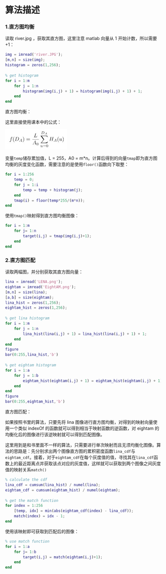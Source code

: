 # 算法描述

### 1.直方图均衡

读取 river.jpg ，获取其直方图，这里注意 matlab 向量从 1 开始计数，所以需要 +1：

```matlab
img = imread('river.JPG');
[m,n] = size(img);
histogram = zeros(1,256);

% get histogram
for i = 1:m
    for j = 1:n
        histogram(img(i,j) + 1) = histogram(img(i,j) + 1) + 1;
    end
end
```

直方图均衡：

这里直接使用课本中的公式：

![捕获](f.JPG)

变量`temp`储存累加值，L = 255，A0 = m*n。计算后得到的向量`tmap`即为直方图均衡的灰度变化函数，需要注意的是使用`floor()`函数向下取整：

```matlab
for i = 1:256
    temp = 0;
    for j = 1:i
        temp = temp + histogram(j);
    end
    tmap(i) = floor(temp*255/(m*n));
end
```

使用`tmap()`映射得到直方图均衡图像：

```matlab
for i = 1:m
    for j= 1:n
        target(i,j) = tmap(img(i,j)+1);
    end
end
```

### 2.直方图匹配

读取两幅图，并分别获取其直方图向量：

```matlab
lina = imread('LENA.png');
eightam = imread('EightAM.png');
[m,n] = size(lina);
[a,b] = size(eightam);
lina_hist = zeros(1,256);
eightam_hist = zeros(1,256);

% get lina histogram
for i = 1:m
    for j = 1:n
        lina_hist(lina(i,j) + 1) = lina_hist(lina(i,j) + 1) + 1;
    end
end
figure
bar(0:255,lina_hist,'b')

% get eightam histogram
for i = 1:a
    for j = 1:b
        eightam_hist(eightam(i,j) + 1) = eightam_hist(eightam(i,j) + 1) + 1;
    end
end
figure
bar(0:255,eightam_hist,'b')
```

直方图匹配：

如果按照书里的算法，只要先将 lina 图像进行直方图均衡，对得到的映射向量使用一个类似 indexOf 的函数就可以得到相当于映射函数的逆函数，对 eightam 的均衡化后的图像进行该逆映射就可以得到匹配图像。

这里用到是和书里面不一样的算法，只需要进行单次映射而且无须均衡化图像。算法的思路是：先分别求出两个图像直方图的累积密度函数`lina_cdf`与`eightam_cdf`。接着，对于`eightam_cdf`在每个灰度值的值，寻找其在`lina_cdf`函数上的最近距离点并获取该点对应的灰度值，这样就可以获取到两个图像之间灰度值的映射关系`match()`

```matlab
% calculate the cdf
lina_cdf = cumsum(lina_hist) / numel(lina);
eightam_cdf = cumsum(eightam_hist) / numel(eightam);

% get the match function
for index = 1:256
    [temp, idx] = min(abs(eightam_cdf(index) - lina_cdf));
    match(index) = idx - 1;
end
```

使用该映射即可获取到匹配后的图像：

```matlab
% use match function
for i = 1:a
    for j= 1:b
        target(i,j) = match(eightam(i,j)+1);
    end
end
```

